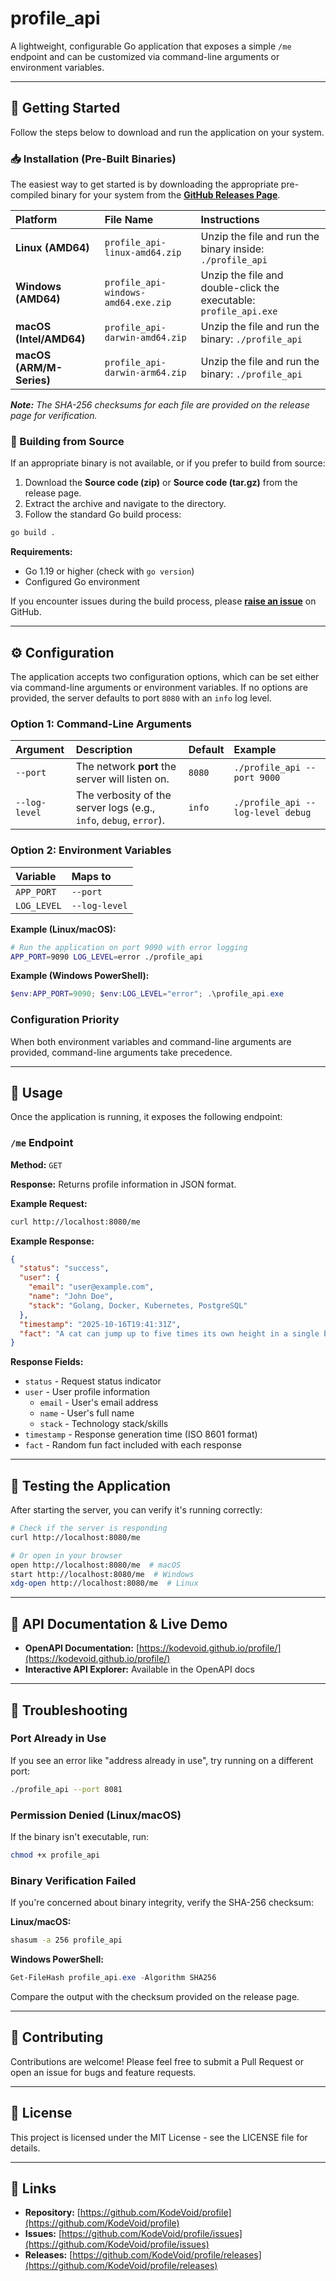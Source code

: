 # profile_api

A lightweight, configurable Go application that exposes a simple `/me` endpoint and can be customized via command-line arguments or environment variables.

---

## 🚀 Getting Started

Follow the steps below to download and run the application on your system.

### 📥 Installation (Pre-Built Binaries)

The easiest way to get started is by downloading the appropriate pre-compiled binary for your system from the **[GitHub Releases Page](https://github.com/KodeVoid/profile/releases)**.

| Platform | File Name | Instructions |
| :--- | :--- | :--- |
| **Linux (AMD64)** | `profile_api-linux-amd64.zip` | Unzip the file and run the binary inside: `./profile_api` |
| **Windows (AMD64)** | `profile_api-windows-amd64.exe.zip` | Unzip the file and double-click the executable: `profile_api.exe` |
| **macOS (Intel/AMD64)** | `profile_api-darwin-amd64.zip` | Unzip the file and run the binary: `./profile_api` |
| **macOS (ARM/M-Series)** | `profile_api-darwin-arm64.zip` | Unzip the file and run the binary: `./profile_api` |

***Note:** The SHA-256 checksums for each file are provided on the release page for verification.*

### 🔨 Building from Source

If an appropriate binary is not available, or if you prefer to build from source:

1. Download the **Source code (zip)** or **Source code (tar.gz)** from the release page.
2. Extract the archive and navigate to the directory.
3. Follow the standard Go build process:

```bash
go build .
```

**Requirements:**
- Go 1.19 or higher (check with `go version`)
- Configured Go environment

If you encounter issues during the build process, please **[raise an issue](https://github.com/KodeVoid/profile/issues/new)** on GitHub.

---

## ⚙️ Configuration

The application accepts two configuration options, which can be set either via command-line arguments or environment variables. If no options are provided, the server defaults to port `8080` with an `info` log level.

### Option 1: Command-Line Arguments

| Argument | Description | Default | Example |
| :--- | :--- | :--- | :--- |
| `--port` | The network **port** the server will listen on. | `8080` | `./profile_api --port 9000` |
| `--log-level` | The verbosity of the server logs (e.g., `info`, `debug`, `error`). | `info` | `./profile_api --log-level debug` |

### Option 2: Environment Variables

| Variable | Maps to |
| :--- | :--- |
| `APP_PORT` | `--port` |
| `LOG_LEVEL` | `--log-level` |

**Example (Linux/macOS):**

```bash
# Run the application on port 9090 with error logging
APP_PORT=9090 LOG_LEVEL=error ./profile_api
```

**Example (Windows PowerShell):**

```powershell
$env:APP_PORT=9090; $env:LOG_LEVEL="error"; .\profile_api.exe
```

### Configuration Priority

When both environment variables and command-line arguments are provided, command-line arguments take precedence.

---

## 📡 Usage

Once the application is running, it exposes the following endpoint:

### `/me` Endpoint

**Method:** `GET`

**Response:** Returns profile information in JSON format.

**Example Request:**

```bash
curl http://localhost:8080/me
```

**Example Response:**

```json
{
  "status": "success",
  "user": {
    "email": "user@example.com",
    "name": "John Doe",
    "stack": "Golang, Docker, Kubernetes, PostgreSQL"
  },
  "timestamp": "2025-10-16T19:41:31Z",
  "fact": "A cat can jump up to five times its own height in a single bound."
}
```

**Response Fields:**

- `status` - Request status indicator
- `user` - User profile information
  - `email` - User's email address
  - `name` - User's full name
  - `stack` - Technology stack/skills
- `timestamp` - Response generation time (ISO 8601 format)
- `fact` - Random fun fact included with each response

---

## 🧪 Testing the Application

After starting the server, you can verify it's running correctly:

```bash
# Check if the server is responding
curl http://localhost:8080/me

# Or open in your browser
open http://localhost:8080/me  # macOS
start http://localhost:8080/me  # Windows
xdg-open http://localhost:8080/me  # Linux
```

---

## 📖 API Documentation & Live Demo

- **OpenAPI Documentation:** [https://kodevoid.github.io/profile/](https://kodevoid.github.io/profile/)
- **Interactive API Explorer:** Available in the OpenAPI docs

---

## 🐛 Troubleshooting

### Port Already in Use

If you see an error like "address already in use", try running on a different port:

```bash
./profile_api --port 8081
```

### Permission Denied (Linux/macOS)

If the binary isn't executable, run:

```bash
chmod +x profile_api
```

### Binary Verification Failed

If you're concerned about binary integrity, verify the SHA-256 checksum:

**Linux/macOS:**
```bash
shasum -a 256 profile_api
```

**Windows PowerShell:**
```powershell
Get-FileHash profile_api.exe -Algorithm SHA256
```

Compare the output with the checksum provided on the release page.

---

## 🤝 Contributing

Contributions are welcome! Please feel free to submit a Pull Request or open an issue for bugs and feature requests.

---

## 📄 License

This project is licensed under the MIT License - see the LICENSE file for details.

---

## 🔗 Links

- **Repository:** [https://github.com/KodeVoid/profile](https://github.com/KodeVoid/profile)
- **Issues:** [https://github.com/KodeVoid/profile/issues](https://github.com/KodeVoid/profile/issues)
- **Releases:** [https://github.com/KodeVoid/profile/releases](https://github.com/KodeVoid/profile/releases)
